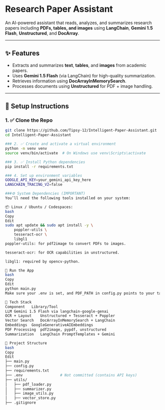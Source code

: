 #  Research Paper Assistant

An AI-powered assistant that reads, analyzes, and summarizes research papers including **PDFs, tables, and images** using **LangChain**, **Gemini 1.5 Flash**, **Unstructured**, and **DocArray**.

---

## ✨ Features

- Extracts and summarizes **text**, **tables**, and **images** from academic papers.
- Uses **Gemini 1.5 Flash** (via LangChain) for high-quality summarization.
- Retrieves information using **DocArrayInMemorySearch**.
- Processes documents using **Unstructured** for PDF + image handling.

---

## 🚀 Setup Instructions

### 1. ✅ Clone the Repo

```bash
git clone https://github.com/Tipsy-12/Intelligent-Paper-Assistant.git
cd Intelligent-Paper-Assistant

### 2. ✅ Create and activate a virtual environment
python -m venv venv
source venv/bin/activate  # On Windows use venv\Scripts\activate

### 3. ✅ Install Python dependencies
pip install -r requirements.txt

### 4. Set up environment variables
GOOGLE_API_KEY=your_gemini_api_key_here
LANGCHAIN_TRACING_V2=false

###⚙️ System Dependencies (IMPORTANT)
You’ll need the following tools installed on your system:

📦 Linux / Ubuntu / Codespaces:
bash
Copy
Edit
sudo apt update && sudo apt install -y \
    poppler-utils \
    tesseract-ocr \
    libgl1
poppler-utils: for pdf2image to convert PDFs to images.

tesseract-ocr: for OCR capabilities in unstructured.

libgl1: required by opencv-python.

🧪 Run the App
bash
Copy
Edit
python main.py
Make sure your .env is set, and PDF_PATH in config.py points to your target PDF.

🧰 Tech Stack
Component	Library/Tool
LLM	Gemini 1.5 Flash via langchain-google-genai
OCR + Layout	Unstructured + Tesseract + Poppler
Vector Search	DocArrayInMemorySearch + LangChain
Embeddings	GoogleGenerativeAIEmbeddings
PDF Processing	pdf2image, pypdf, unstructured
Summarization	LangChain PromptTemplates + Gemini

📁 Project Structure
bash
Copy
Edit
├── main.py
├── config.py
├── requirements.txt
├── .env                 # Not committed (contains API keys)
├── utils/
│   ├── pdf_loader.py
│   ├── summarizer.py
│   ├── image_utils.py
│   ├── vector_store.py
├── .gitignore






